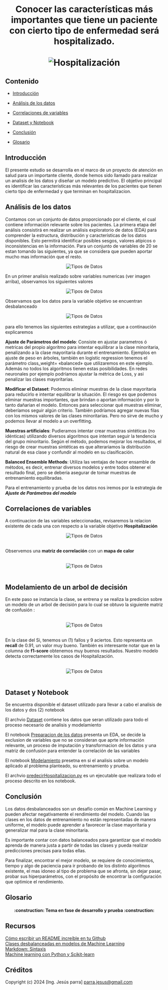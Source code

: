 <div align="center">
  <h1 align="center">
    Conocer las características más importantes que tiene un paciente con cierto tipo de enfermedad será hospitalizado.
    <br />
    <br />
      <img src="./img/hospitalizacion.jpeg" alt="Hospitalización">
  </h1>
</div>

## Contenido

* [Introducción](#Introducción)

* [Análisis de los datos](#Análisis-de-los-datos)

* [Correlaciones de variables](#Correlaciones-de-variables)

* [Dataset y Notebook](#Dataset-y-Notebook)

* [Conclusión](#Conclusión)

* [Glosario](#Glosario)

## Introducción

El presente estudio se desarrolla en el marco de un proyecto de atención en salud para un importante cliente, donde hemos sido llamado para realizar un analisis de los datos y diseñar un modelo predictivo.  El objetivo principal es identificar las características más relevantes de los pacientes que tienen cierto tipo de enfermedad y que terminan en hospitalizacion.

## Análisis de los datos

Contamos con un conjunto de datos proporcionado por el cliente, el cual contiene información relevante sobre los pacientes. La primera etapa del análisis consistirá en realizar un análisis exploratorio de datos (EDA) para comprender la estructura, distribución y características de los datos disponibles. Esto permitirá identificar posibles sesgos, valores atípicos o inconsistencias en la información. Para un conjunto de variables de 20 se estan tomando las siguientes, ya que se considera que pueden aportar mucho mas información que el resto.

<div align="center">
     <img src="./img/tdatos.png" alt="Tipos de Datos">
</div>

En un primer analisis realizado sobre variables numericas (ver imagen arriba), observamos los siguientes valores

<div align="center">
     <img src="./img/estadisticas_num.png" alt="Tipos de Datos">
</div>

Observamos que los datos para la variable objetivo se encuentran desbalanceado
<br>

<div align="center">
     <img src="./img/desbalanceo_clases.png" alt="Tipos de Datos">
</div>

<br>
para ello tenemos las siguientes estrategias a utilizar, que a continaución explicaremos

**Ajuste de Parámetros del modelo**: Consiste en ajustar parametros ó metricas del propio algoritmo para intentar equilibrar a la clase minoritaria,  penalizando a la clase mayoritaria durante el entrenamiento. Ejemplos en ajuste de peso en árboles, también en logistic regression tenemos el parámetro class_weight= «balanced» que utilizaremos en este ejemplo. Además no todos los algoritmos tienen estas posibilidades. En redes neuronales por ejemplo podríamos ajustar la métrica de Loss, y asi penalizar las clases mayoritarias.

**Modificar el Dataset**: Podemos eliminar muestras de la clase mayoritaria para reducirlo e intentar equilibrar la situación. El riesgo es que podemos eliminar muestras importantes, que brindan o aportan información y por lo tanto dañarian el modelo. Entonces para seleccionar qué muestras eliminar, deberíamos seguir algún criterio. También podríamos agregar nuevas filas con los mismos valores de las clases minoritarias. Pero no sirve de mucho y podemos llevar al modelo a un overfitting.

**Muestras artificiales**: Pudieramos intentar crear muestras sintéticas (no idénticas) utilizando diversos algoritmos que intentan seguir la tendencia del grupo minoritario. Según el método, podemos mejorar los resultados, el riesgo de crear muestras sintéticas es que alterariamos la distribución natural de esa clase y confundir al modelo en su clasificación.

**Balanced Ensemble Methods**: Utiliza las ventajas de hacer ensamble de métodos, es decir, entrenar diversos modelos y entre todos obtener el resultado final, pero se deberia asegurar de tomar muestras de entrenamiento equilibradas.

Para el entrenamiento y prueba de los datos nos iremos por la estrategia de ***Ajuste de Parámetros del modelo***

## Correlaciones de variables

A continuacion de las variables seleccionadas, revisaremos la relacion existente de cada una con respecto a la variable objetivo **Hospitalización**

<div align="center">
     <img src="./img/correlaciones.png" alt="Tipos de Datos">
</div>

<br>

Observemos una **matriz de correlación** con un **mapa de calor** 

<br>

<div align="center">
     <img src="./img/correlaciones2.png" alt="Tipos de Datos">
</div>

<br>

## Modelamiento de un arbol de decisión 

En este paso se instancia la clase, se entrena y se realiza la predicion sobre un modelo de un arbol de decisión para lo cual se obtuvo la siguiente matriz de confusión : 

<br>

<div align="center">
     <img src="./img/matriz_confusion.png" alt="Tipos de Datos">
</div>

<br>

 En la clase del Si, tenemos un (1) fallos y 9 aciertos. Esto representa un **recall** de 0.91, un valor muy bueno. También es interesante notar que en la columna de **f1-score** obtenemos muy buenos resultados. Nuestro modelo detecta correctamente los casos de Hospitalización.

<br>

<div align="center">
     <img src="./img/metricas.png" alt="Tipos de Datos">
</div>

<br>




## Dataset y Notebook

Se encuentra disponible el dataset utilizado para llevar a cabo el analisis de los datos y dos (2) notebook

El archvio [Dataset](./Datasets/BBDD_Hospitalización.xlsx) contiene los datos que seran utilizado para todo el proceso necesario de analisis y modelamiento <br>

El notebook [Preparacion de los datos](Preparacion_datos.ipynb) presenta un EDA, se decide la exclusion de variables que no se consideran que aprte información relevante, un proceso de imputación y transformacion de los datos y una matriz de confusión para entender la correlación de las variables <br>

El notebook [Modelamiento](Modelamiento.ipynb) presetna en si el analisis sobre un modelo aplicado al problema planteado, su entrenamiento y prueba. <br>

El archvio [predecirHospitalizacion.py](predecirHospitalizacion.py) es un ejecutable que realizara todo el proceso descrito en los notebook.

## Conclusión

Los datos desbalanceados son un desafío común en Machine Learning y pueden afectar negativamente el rendimiento del modelo. Cuando las clases en los datos de entrenamiento no están representadas de manera uniforme, el modelo puede aprender a favorecer la clase mayoritaria y generalizar mal para la clase minoritaria.

Es importante contar con datos balanceados para garantizar que el modelo aprenda de manera justa a partir de todas las clases y pueda realizar predicciones precisas para todas ellas.

Para finalizar, encontrar el mejor modelo, se requiere de conocimientos, tiempo y algo de paciencia para ir probando de los distinto algoritmos existente, el mas idoneo al tipo de problema que se afronta, sin dejar pasar, probar sus hiperparámetros, con el propósito de encontrar la configuración que optimice el rendimiento.

## Glosario

<h4 align="center">
:construction: Tema en fase de desarrollo y prueba :construction:
</h4>

## Recursos

[Cómo escribir un README increíble en tu Github](https://www.aluracursos.com/blog/como-escribir-un-readme-increible-en-tu-github) <br>
[Clases desbalanceadas en modelos de Machine Learning](https://www.juanbarrios.com/clases-desbalanceadas/) <br>
[Markdown: Sintaxis](https://github.com/ricval/Documentacion/blob/master/Markdown/daringfireball/syntax.md) <br>
[Machine learning con Python y Scikit-learn](https://cienciadedatos.net/documentos/py06_machine_learning_python_scikitlearn.html)

## Créditos
Copyright (c) 2024 [Ing. Jesús parra] parra.jesus@gmail.com